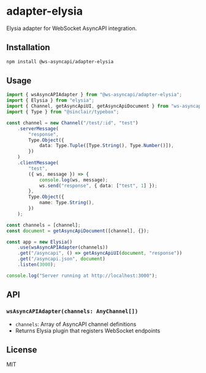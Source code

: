 # adapter-elysia

Elysia adapter for WebSocket AsyncAPI integration.

## Installation

```bash
npm install @ws-asyncapi/adapter-elysia
```

## Usage

```typescript
import { wsAsyncAPIAdapter } from "@ws-asyncapi/adapter-elysia";
import { Elysia } from "elysia";
import { Channel, getAsyncApiUI, getAsyncApiDocument } from "ws-asyncapi";
import { Type } from "@sinclair/typebox";

const channel = new Channel("/test/:id", "test")
    .serverMessage(
        "response",
        Type.Object({
            data: Type.Tuple([Type.String(), Type.Number()]),
        })
    )
    .clientMessage(
        "test",
        ({ ws, message }) => {
            console.log(ws, message);
            ws.send("response", { data: ["test", 1] });
        },
        Type.Object({
            name: Type.String(),
        })
    );

const channels = [channel];
const document = getAsyncApiDocument([channel], {});

const app = new Elysia()
    .use(wsAsyncAPIAdapter(channels))
    .get("/asyncapi", () => getAsyncApiUI(document, "response"))
    .get("/asyncapi.json", document)
    .listen(3000);

console.log("Server running at http://localhost:3000");
```

## API

### `wsAsyncAPIAdapter(channels: AnyChannel[])`

-   `channels`: Array of AsyncAPI channel definitions
-   Returns Elysia plugin that registers WebSocket endpoints

## License

MIT
